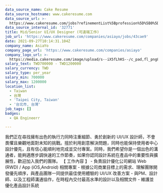 ```yaml
---
data_source_name: Cake Resume
data_source_hostname: www.cakeresume.com
data_source_url: >-
  https://www.cakeresume.com/jobs?refinementList%5Bprofession%5D%5B0%5D=engineering_qa-engineer&refinementList%5Bsalary_currency%5D=TWD&range%5Bsalary_range%5D%5Bmin%5D=800096
data_source_internal_id: '32771'
title: Mid/Senior UI/UX Designer (可遠端工作)
job_url: 'https://www.cakeresume.com/companies/asiayo/jobs/43cae9'
date: 2021-09-27T10:14:31.104Z
company_name: AsiaYo
company_page_url: 'https://www.cakeresume.com/companies/asiayo'
company_logo_url: >-
  https://media.cakeresume.com/image/upload/s--iX5fLhKS--/c_pad,fl_png8,h_200,w_200/v1615457959/ebd5fdfpgtabrmieoidu.png
salary_text: TWD700000 - TWD1200000
salary_currency: TWD
salary_type: per_year
salary_min: 700000
salary_max: 1200000
location_list:
  - Taiwan
  - 台灣
  - 'Taipei City, Taiwan'
  - '台北市, 台灣'
job_tags: []
badges:
  - QA Engineerr

---
```


我們正在尋找擁有出色的執行力同時注重細節、勇於創新的 UI/UX 設計師，不會畏懼且樂觀地面對未知的挑戰。擅於利用創意解決問題，同時也能保持使用者中心設計優先，且有信心能順利地完成並交付專案。同時，我們希望你是一個出色的溝通者，能夠適應步調快速的工作節奏，如果你認同設計系統在產品中的重要性與擴展性，歡迎加入我們的團隊。 【 工作內容 】 - 負責設計優化公司網站 Web (RWD) / App (iOS,Android) 相關專案 - 根據公司商業目標上的需求、理解團隊開發優先順序，與產品團隊一同提供最佳使用體驗的 UI/UX 改善方案 - 與PM、設計師、以及工程師溝通協作，在時程內交付最高水準的設計以及相關文件 - 維護並優化產品設計系統